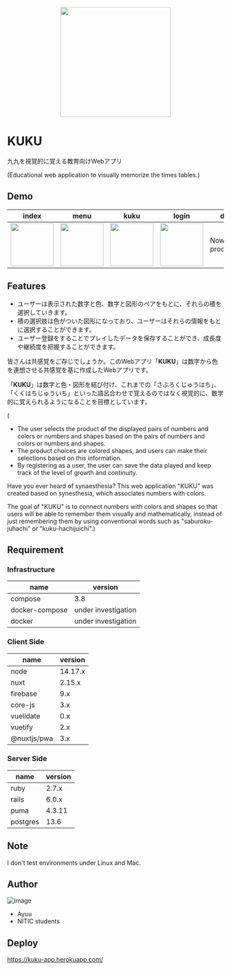 <div style="display: flex; justify-content: center;">
 <img src="https://user-images.githubusercontent.com/67136466/166087357-6d2b873f-66d8-4513-9bdb-455e825e46de.svg" width="256px">
</div>

# KUKU
九九を視覚的に覚える教育向けWebアプリ

(Educational web application to visually memorize the times tables.)

## Demo
|index|menu|kuku|login|data|
|---|---|---|---|---|
|<img src="https://user-images.githubusercontent.com/67136466/166092268-4be0d95c-640e-4d96-bafe-5259dc5a1e66.png" width="100px">|<img src="https://user-images.githubusercontent.com/67136466/166092367-c610e68d-207d-43fa-a9b9-834376fc1481.png" width="100px">|<img src="https://user-images.githubusercontent.com/67136466/166092295-182543ca-c3a4-41a2-bebd-5b5c70a3a4c7.png" width="100px">|<img src="https://user-images.githubusercontent.com/67136466/166092435-cbb8b4c9-edcb-4840-8d7d-e0884892fd8f.png" width="100px">|Now in production

## Features
- ユーザーは表示された数字と色、数字と図形のペアをもとに、それらの積を選択していきます。
- 積の選択肢は色がついた図形になっており、ユーザーはそれらの情報をもとに選択することができます。
- ユーザー登録をすることでプレイしたデータを保存することができ、成長度や継続度を把握することができます。

皆さんは共感覚をご存じでしょうか。このWebアプリ「**KUKU**」は数字から色を連想させる共感覚を基に作成したWebアプリです。

「**KUKU**」は数字と色・図形を結び付け、これまでの「さぶろくじゅうはち」、「くくはちじゅういち」といった語呂合わせで覚えるのではなく視覚的に、数学的に覚えられるようになることを目標としています。

(
- The user selects the product of the displayed pairs of numbers and colors or numbers and shapes based on the pairs of numbers and colors or numbers and shapes. 
- The product choices are colored shapes, and users can make their selections based on this information.
- By registering as a user, the user can save the data played and keep track of the level of growth and continuity.

Have you ever heard of synaesthesia? This web application "KUKU" was created based on synesthesia, which associates numbers with colors.

The goal of "KUKU" is to connect numbers with colors and shapes so that users will be able to remember them visually and mathematically, instead of just remembering them by using conventional words such as "saburoku-juhachi" or "kuku-hachijuichi".)

## Requirement
### Infrastructure

|name|version|
|---|---|
|compose|3.8|
|docker-compose|under investigation|
|docker|under investigation|

### Client Side
|name|version|
|-------------|-------------|
|node|14.17.x|
|nuxt|2.15.x|
|firebase |9.x|
|core-js|3.x|
|vuelidate|0.x|
|vuetify|2.x|
|@nuxtjs/pwa|3.x|

### Server Side
|name|version|
|---|---|
|ruby|2.7.x|
|rails|6.0.x|
|puma|4.3.11|
|postgres|13.6|
## Note
 
I don't test environments under Linux and Mac.

## Author
![image](https://user-images.githubusercontent.com/67136466/166094080-ab827dfa-719a-4f38-9010-cf139e31a0e9.png)

- Ayuu
- NITIC students

## Deploy
https://kuku-app.herokuapp.com/

